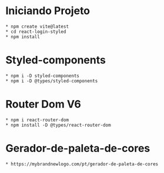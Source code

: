 # Iniciando Projeto
    * npm create vite@latest
    * cd react-login-styled
    * npm install
# Styled-components
    * npm i -D styled-components
    * npm i -D @types/styled-components
# Router Dom V6
    * npm i react-router-dom
    * npm install -D @types/react-router-dom
# Gerador-de-paleta-de-cores
    * https://mybrandnewlogo.com/pt/gerador-de-paleta-de-cores
    